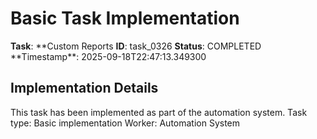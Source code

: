 # Basic Task Implementation

**Task**: **Custom Reports
**ID**: task_0326
**Status**: COMPLETED
**Timestamp\*\*: 2025-09-18T22:47:13.349300

## Implementation Details

This task has been implemented as part of the automation system.
Task type: Basic implementation
Worker: Automation System
